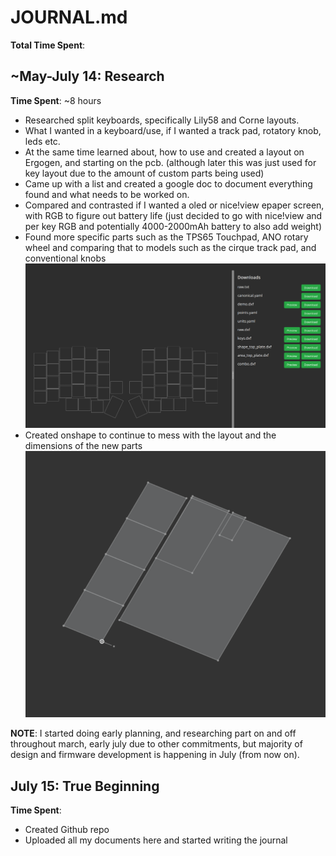 # JOURNAL.md

**Total Time Spent**:

## ~May-July 14: Research

**Time Spent**: ~8 hours

- Researched split keyboards, specifically Lily58 and Corne layouts.
- What I wanted in a keyboard/use, if I wanted a track pad, rotatory knob, leds etc.
- At the same time learned about, how to use and created a layout on Ergogen, and starting on the pcb. (although later this was just used for key layout due to the amount of custom parts being used)
- Came up with a list and created a google doc to document everything found and what needs to be worked on.
- Compared and contrasted if I wanted a oled or nice!view epaper screen, with RGB to figure out battery life (just decided to go with nice!view and per key RGB and potentially 4000-2000mAh battery to also add weight)
- Found more specific parts such as the TPS65 Touchpad, ANO rotary wheel and comparing that to models such as the cirque track pad, and conventional knobs
  ![LAYOUT IN ERGOGEN](IMGS/ergogenlayoutv1.png)
- Created onshape to continue to mess with the layout and the dimensions of the new parts
  ![SEEING IF TPS65 CAN FIT](IMGS/beginningOfOnshape.png)

**NOTE**: I started doing early planning, and researching part on and off throughout march, early july due to other commitments, but majority of design and firmware development is happening in July (from now on).

## July 15: True Beginning

**Time Spent**:

- Created Github repo
- Uploaded all my documents here and started writing the journal
